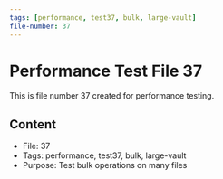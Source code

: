 ```yaml
---
tags: [performance, test37, bulk, large-vault]
file-number: 37
---
```


# Performance Test File 37

This is file number 37 created for performance testing.

## Content
- File: 37
- Tags: performance, test37, bulk, large-vault
- Purpose: Test bulk operations on many files

